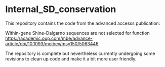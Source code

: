 # Internal_SD_conservation

This repository contains the code from the advanced accesss publication:

Within-gene Shine-Dalgarno sequences are not selected for function
https://academic.oup.com/mbe/advance-article/doi/10.1093/molbev/msy150/5063446

The repository is complete but nevertheless currently undergoing some revisions to clean up code and make it a bit more user friendly.
